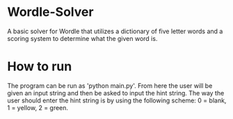 # Wordle-Solver
A basic solver for Wordle that utilizes a dictionary of five letter words and a scoring system to determine what the given word is.

# How to run
The program can be run as 'python main.py'. From here the user will be given an input string and then be asked to input the hint string. The way the user should enter the hint string is by using the following scheme: 0 = blank, 1 = yellow, 2 = green. 
